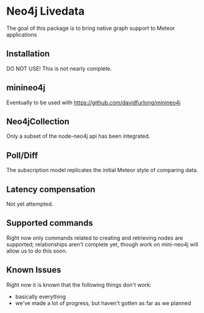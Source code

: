 # Neo4j Livedata

The goal of this package is to bring native graph support to Meteor applications

## Installation

DO NOT USE! This is not nearly complete.

## minineo4j

Eventually to be used with https://github.com/davidfurlong/minineo4j

## Neo4jCollection

Only a subset of the node-neo4j api has been integrated.

## Poll/Diff

The subscription model replicates the initial Meteor style of comparing data.

## Latency compensation

Not yet attempted.

## Supported commands

Right now only commands related to creating and retrieving nodes are supported; relationships
aren't complete yet, though work on mini-neo4j will allow us to do this soon.

## Known Issues

Right now it is known that the following things don't work:

- basically everything
- we've made a lot of progress, but haven't gotten as far as we planned

